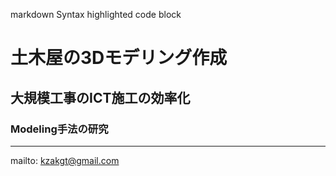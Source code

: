 
markdown
Syntax highlighted code block

# 土木屋の3Dモデリング作成


## 大規模工事のICT施工の効率化
### Modeling手法の研究

---

mailto: kzakgt@gmail.com

